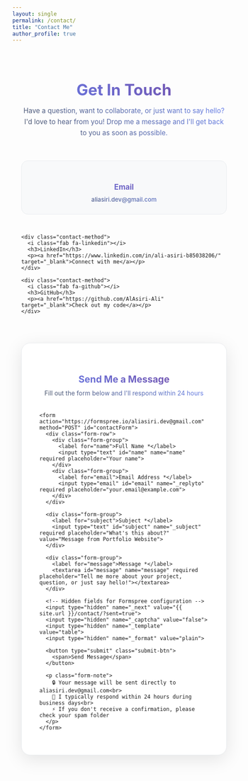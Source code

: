 ```yaml
---
layout: single
permalink: /contact/
title: "Contact Me"
author_profile: true
---
```


<style>
.contact-container {
  max-width: 800px;
  margin: 0 auto;
  padding: 20px;
}

.contact-header {
  text-align: center;
  margin-bottom: 50px;
}

.contact-header h1 {
  background: linear-gradient(45deg, #667eea, #764ba2);
  -webkit-background-clip: text;
  -webkit-text-fill-color: transparent;
  background-clip: text;
  font-size: 2.5em;
  margin-bottom: 15px;
}

.contact-subtitle {
  background: linear-gradient(45deg, #4a5568, #667eea);
  -webkit-background-clip: text;
  -webkit-text-fill-color: transparent;
  background-clip: text;
  font-size: 1.1em;
  max-width: 600px;
  margin: 0 auto 30px;
  line-height: 1.6;
}

.contact-methods {
  display: grid;
  grid-template-columns: repeat(auto-fit, minmax(250px, 1fr));
  gap: 30px;
  margin-bottom: 50px;
}

.contact-method {
  background: #f8f9fa;
  padding: 25px;
  border-radius: 15px;
  text-align: center;
  border: 1px solid #e9ecef;
  transition: all 0.3s ease;
}

.contact-method:hover {
  transform: translateY(-5px);
  box-shadow: 0 10px 30px rgba(0,0,0,0.1);
  border-color: #667eea;
}

.contact-method i {
  font-size: 2.5em;
  background: linear-gradient(45deg, #667eea, #764ba2);
  -webkit-background-clip: text;
  -webkit-text-fill-color: transparent;
  background-clip: text;
  margin-bottom: 15px;
  display: block;
}

.contact-method h3 {
  background: linear-gradient(45deg, #667eea, #764ba2);
  -webkit-background-clip: text;
  -webkit-text-fill-color: transparent;
  background-clip: text;
  margin-bottom: 10px;
  font-size: 1.2em;
}

.contact-method p {
  background: linear-gradient(45deg, #4a5568, #667eea);
  -webkit-background-clip: text;
  -webkit-text-fill-color: transparent;
  background-clip: text;
  margin: 0;
  font-size: 0.95em;
}

.contact-method a {
  color: #667eea;
  text-decoration: none;
  font-weight: 500;
  transition: color 0.3s ease;
}

.contact-method a:hover {
  color: #764ba2;
  text-decoration: underline;
}

.contact-form {
  background: #fff;
  padding: 40px;
  border-radius: 20px;
  box-shadow: 0 10px 40px rgba(0,0,0,0.1);
  border: 1px solid #e9ecef;
}

.form-header {
  text-align: center;
  margin-bottom: 35px;
}

.form-header h2 {
  background: linear-gradient(45deg, #667eea, #764ba2);
  -webkit-background-clip: text;
  -webkit-text-fill-color: transparent;
  background-clip: text;
  margin-bottom: 10px;
}

.form-header p {
  background: linear-gradient(45deg, #4a5568, #667eea);
  -webkit-background-clip: text;
  -webkit-text-fill-color: transparent;
  background-clip: text;
  margin: 0;
}

.form-group {
  margin-bottom: 25px;
}

.form-row {
  display: grid;
  grid-template-columns: 1fr 1fr;
  gap: 20px;
}

.form-group label {
  display: block;
  background: linear-gradient(45deg, #667eea, #764ba2);
  -webkit-background-clip: text;
  -webkit-text-fill-color: transparent;
  background-clip: text;
  font-weight: 500;
  margin-bottom: 8px;
  font-size: 0.95em;
}

.form-group input,
.form-group textarea {
  width: 100%;
  padding: 12px 16px;
  border: 2px solid #e9ecef;
  border-radius: 10px;
  font-size: 1em;
  transition: all 0.3s ease;
  font-family: inherit;
  background: #fff;
}

.form-group input:focus,
.form-group textarea:focus {
  outline: none;
  border-color: #667eea;
  box-shadow: 0 0 0 3px rgba(102, 126, 234, 0.1);
  transform: translateY(-2px);
}

.form-group textarea {
  resize: vertical;
  min-height: 120px;
  line-height: 1.5;
}

.submit-btn {
  background: linear-gradient(45deg, #667eea, #764ba2);
  color: white;
  padding: 15px 40px;
  border: none;
  border-radius: 25px;
  font-size: 1.1em;
  font-weight: 600;
  cursor: pointer;
  transition: all 0.3s ease;
  width: 100%;
  position: relative;
  overflow: hidden;
}

.submit-btn:hover {
  transform: translateY(-2px);
  box-shadow: 0 8px 25px rgba(102, 126, 234, 0.3);
  background: linear-gradient(45deg, #764ba2, #667eea);
}

.submit-btn:active {
  transform: translateY(0);
}

.submit-btn::before {
  content: '';
  position: absolute;
  top: 0;
  left: -100%;
  width: 100%;
  height: 100%;
  background: linear-gradient(90deg, transparent, rgba(255,255,255,0.2), transparent);
  transition: left 0.5s ease;
}

.submit-btn:hover::before {
  left: 100%;
}

.form-note {
  margin-top: 20px;
  text-align: center;
  background: linear-gradient(45deg, #4a5568, #667eea);
  -webkit-background-clip: text;
  -webkit-text-fill-color: transparent;
  background-clip: text;
  font-size: 0.9em;
  font-style: italic;
}

/* Success/Error Messages */
.message {
  padding: 15px 20px;
  border-radius: 10px;
  margin-bottom: 25px;
  font-weight: 500;
  text-align: center;
}

.message.success {
  background: #d4edda;
  border: 1px solid #c3e6cb;
  color: #155724;
}

.message.error {
  background: #f8d7da;
  border: 1px solid #f5c6cb;
  color: #721c24;
}

/* Alert cards used by dynamic success/error messages */
.alert-card {
  padding: 25px;
  border-radius: 15px;
  margin-top: 25px;
  box-shadow: 0 4px 15px rgba(0,0,0,0.1);
  border-left: 5px solid transparent;
}
.alert-card h3 { margin: 0 0 12px 0; font-size: 1.15em; }
.alert-card.success { background: #d4edda; color: #155724; border-left-color: #28a745; }
.alert-card.error { background: #f8d7da; color: #721c24; border-left-color: #dc3545; }

/* Dark variants for alerts and simple messages */
[data-theme="dark"] .alert-card { box-shadow: 0 4px 15px rgba(0,0,0,0.25); }
[data-theme="dark"] .alert-card.success { background: #12351d; color: #d1f2dc; border-left-color: #2ea043; }
[data-theme="dark"] .alert-card.error { background: #3a1417; color: #f5c2c7; border-left-color: #f85149; }
[data-theme="dark"] .message.success { background: #12351d; border-color: #2ea043; color: #d1f2dc; }
[data-theme="dark"] .message.error { background: #3a1417; border-color: #f85149; color: #f5c2c7; }

/* Dark theme support (colors only, same layout) */
[data-theme="dark"] .contact-method {
  background: #1c2128;
  border-color: #30363d;
  color: #c9d1d9;
}

[data-theme="dark"] .contact-method h3 { color: #e6e8eb; background: none; -webkit-text-fill-color: currentColor; }
[data-theme="dark"] .contact-method p { color: #9fb3c8; background: none; -webkit-text-fill-color: currentColor; }

[data-theme="dark"] .contact-form,
html[data-theme="dark"] .contact-form,
body.theme-dark .contact-form {
  background: #161b22 !important;
  border-color: #30363d !important;
  color: #c9d1d9;
}
[data-theme="dark"] .contact-form form,
html[data-theme="dark"] .contact-form form,
body.theme-dark .contact-form form {
  background: #161b22 !important;
  box-shadow: none !important;
  border: none !important;
}

[data-theme="dark"] .form-header h2 { color: #e6e8eb; background: none; -webkit-text-fill-color: currentColor; }
[data-theme="dark"] .form-header p { color: #9fb3c8; background: none; -webkit-text-fill-color: currentColor; }

[data-theme="dark"] .form-group label { color: #c9d1d9; background: none; -webkit-text-fill-color: currentColor; }

[data-theme="dark"] .form-group input,
[data-theme="dark"] .form-group textarea {
  background: #0f1419;
  border-color: #30363d;
  color: #e6e8eb;
}

/* Ensure any inner white panels do not persist in dark */
[data-theme="dark"] .contact-form * {
  background-clip: padding-box;
}
[data-theme="dark"] .contact-form .form-row,
[data-theme="dark"] .contact-form .form-group {
  background: transparent !important;
}

[data-theme="dark"] .form-group input::placeholder,
[data-theme="dark"] .form-group textarea::placeholder {
  color: #8b949e;
}

/* Softer focus ring in dark */
[data-theme="dark"] .form-group input:focus,
[data-theme="dark"] .form-group textarea:focus {
  border-color: #58a6ff;
  box-shadow: 0 0 0 3px rgba(88, 166, 255, 0.15);
}

[data-theme="dark"] .contact-subtitle { color: #9fb3c8; background: none; -webkit-text-fill-color: currentColor; }
[data-theme="dark"] .form-note { color: #9fb3c8; background: none; -webkit-text-fill-color: currentColor; }

/* Dark theme button tone */
[data-theme="dark"] .submit-btn {
  background: linear-gradient(45deg, #4f63d9, #7a5ad1);
  color: #ffffff;
  box-shadow: 0 6px 18px rgba(88, 166, 255, 0.18);
}
[data-theme="dark"] .submit-btn:hover {
  background: linear-gradient(45deg, #5a6ff0, #8a6df0);
  box-shadow: 0 8px 22px rgba(88, 166, 255, 0.22);
}

/* Mobile responsiveness */
@media (max-width: 768px) {
  .contact-container {
    padding: 15px;
  }
  
  .contact-form {
    padding: 25px 20px;
  }
  
  .form-row {
    grid-template-columns: 1fr;
    gap: 15px;
  }
  
  .contact-header h1 {
    font-size: 2em;
  }
  
  .contact-methods {
    gap: 20px;
  }
}
</style>

<div class="contact-container">
  
  <div class="contact-header">
    <h1>Get In Touch</h1>
    <p class="contact-subtitle">
      Have a question, want to collaborate, or just want to say hello? I'd love to hear from you! 
      Drop me a message and I'll get back to you as soon as possible.
    </p>
  </div>

  <div class="contact-methods">
    <div class="contact-method">
      <i class="fas fa-envelope"></i>
      <h3>Email</h3>
      <p><a href="mailto:aliasiri.dev@gmail.com">aliasiri.dev@gmail.com</a></p>
    </div>
    
    <div class="contact-method">
      <i class="fab fa-linkedin"></i>
      <h3>LinkedIn</h3>
      <p><a href="https://www.linkedin.com/in/ali-asiri-b85038206/" target="_blank">Connect with me</a></p>
    </div>
    
    <div class="contact-method">
      <i class="fab fa-github"></i>
      <h3>GitHub</h3>
      <p><a href="https://github.com/AlAsiri-Ali" target="_blank">Check out my code</a></p>
    </div>
  </div>

  <div class="contact-form">
    <div class="form-header">
      <h2>Send Me a Message</h2>
      <p>Fill out the form below and I'll respond within 24 hours</p>
    </div>

    <form action="https://formspree.io/aliasiri.dev@gmail.com" method="POST" id="contactForm">
      <div class="form-row">
        <div class="form-group">
          <label for="name">Full Name *</label>
          <input type="text" id="name" name="name" required placeholder="Your name">
        </div>
        <div class="form-group">
          <label for="email">Email Address *</label>
          <input type="email" id="email" name="_replyto" required placeholder="your.email@example.com">
        </div>
      </div>
      
      <div class="form-group">
        <label for="subject">Subject *</label>
        <input type="text" id="subject" name="_subject" required placeholder="What's this about?" value="Message from Portfolio Website">
      </div>
      
      <div class="form-group">
        <label for="message">Message *</label>
        <textarea id="message" name="message" required placeholder="Tell me more about your project, question, or just say hello!"></textarea>
      </div>
      
      <!-- Hidden fields for Formspree configuration -->
      <input type="hidden" name="_next" value="{{ site.url }}/contact/?sent=true">
      <input type="hidden" name="_captcha" value="false">
      <input type="hidden" name="_template" value="table">
      <input type="hidden" name="_format" value="plain">
      
      <button type="submit" class="submit-btn">
        <span>Send Message</span>
      </button>
      
      <p class="form-note">
        🔒 Your message will be sent directly to aliasiri.dev@gmail.com<br>
        📧 I typically respond within 24 hours during business days<br>
        ⚡ If you don't receive a confirmation, please check your spam folder
      </p>
    </form>
  </div>

</div>

<!-- Success/Error message handling -->
<script>
document.addEventListener('DOMContentLoaded', function() {
  // Check if message was sent successfully
  const urlParams = new URLSearchParams(window.location.search);
  if (urlParams.get('sent') === 'true') {
    const form = document.getElementById('contactForm');
  const successBanner = document.createElement('div');
  successBanner.className = 'message success';
  successBanner.innerHTML = '🎉 Message sent successfully! Thank you for reaching out.<br>📧 I\'ll get back to you within 24 hours!';
  form.parentNode.insertBefore(successBanner, form);
    
    // Clear the URL parameter
    window.history.replaceState({}, document.title, window.location.pathname);
  }
  
  // Enhanced form submission handling
  const contactForm = document.getElementById('contactForm');
  contactForm.addEventListener('submit', function(e) {
    e.preventDefault();
    
    const form = this;
    const submitBtn = form.querySelector('.submit-btn');
    const originalText = submitBtn.innerHTML;
    
    // Show loading state
    submitBtn.innerHTML = '<span>Sending Message... ⏳</span>';
    submitBtn.disabled = true;
    
    // Remove any existing messages
  const existingMessages = form.parentNode.querySelectorAll('.success-message, .error-message, .alert-card');
    existingMessages.forEach(msg => msg.remove());
    
    // Submit form data
    fetch(form.action, {
      method: form.method,
      body: new FormData(form),
      headers: {
        'Accept': 'application/json'
      }
    }).then(response => {
      if (response.ok) {
        // Show success message
        submitBtn.innerHTML = '<span>Message Sent Successfully! ✅</span>';
        submitBtn.style.background = 'linear-gradient(45deg, #4CAF50, #45a049)';
        
        // Show detailed success message
        const successCard = document.createElement('div');
        successCard.className = 'alert-card success';
        successCard.innerHTML = `
          <h3>✅ Message Sent Successfully!</h3>
          <p style="margin:0; line-height:1.8; font-size:1.05em;">
            🎯 Your message has been delivered to <strong>aliasiri.dev@gmail.com</strong><br>
            📧 You should receive a confirmation email shortly<br>
            ⏰ I'll respond within 24 hours during business days<br>
            📂 If you don't see a response, please check your spam folder<br>
            🔄 The page will refresh in 5 seconds...
          </p>
        `;
        form.parentNode.insertBefore(successCard, form.nextSibling);
        form.reset();
        
        // Redirect after 5 seconds
        setTimeout(() => {
          window.location.href = form.querySelector('input[name="_next"]').value;
        }, 5000);
        
      } else {
        throw new Error('Network response was not ok');
      }
    }).catch(error => {
      // Show error message
      submitBtn.innerHTML = '<span>Error! Please try again ❌</span>';
      submitBtn.style.background = 'linear-gradient(45deg, #f44336, #d32f2f)';
      
      const errorCard = document.createElement('div');
      errorCard.className = 'alert-card error';
      errorCard.innerHTML = `
        <h3>❌ Message Failed to Send</h3>
        <p style="margin:0; line-height:1.8; font-size:1.05em;">
          There was an error sending your message. Please try:<br>
          🔄 Refreshing the page and trying again<br>
          📧 Sending an email directly to: <strong>aliasiri.dev@gmail.com</strong><br>
          💬 Contacting me through social media links above<br>
          🆘 The issue might be temporary, please try again in a few minutes
        </p>
      `;
      form.parentNode.insertBefore(errorCard, form.nextSibling);
      
      // Reset button after 3 seconds
      setTimeout(() => {
        submitBtn.innerHTML = originalText;
        submitBtn.disabled = false;
        submitBtn.style.background = '';
      }, 3000);
    });
  });
});
</script>
